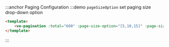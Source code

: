 :::anchor Paging Configuration
:::demo `pageSizeOption` set paging size drop-down option

```html
<template>
    <ve-pagination :total="600" :page-size-option="[5,10,15]" :page-size="5" />
</template>
```

:::
